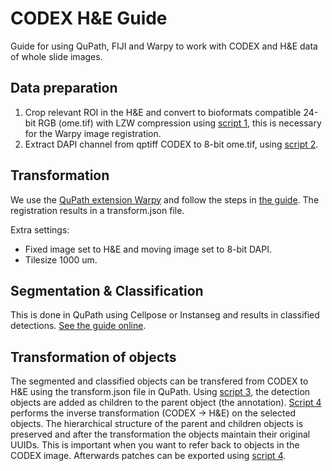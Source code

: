 # CODEX H&E Guide
Guide for using QuPath, FIJI and Warpy to work with CODEX and H&E data of whole slide images.

## Data preparation
1. Crop relevant ROI in the H&E and convert to bioformats compatible 24-bit RGB (ome.tif) with LZW compression using [script 1](scripts/export_HE.groovy), this is necessary for the Warpy image registration.
2. Extract DAPI channel from qptiff CODEX to 8-bit ome.tif, using [script 2](scripts/extract_8bit_DAPI.groovy).

## Transformation
We use the [QuPath extension Warpy](https://github.com/BIOP/qupath-extension-warpy) and follow the steps in [the guide](https://imagej.net/plugins/bdv/warpy/warpy-extension). The registration results in a transform.json file.

Extra settings:
* Fixed image set to H&E and moving image set to 8-bit DAPI.
* Tilesize 1000 um.
  
## Segmentation & Classification
This is done in QuPath using Cellpose or Instanseg and results in classified detections. [See the guide online](https://qupath.readthedocs.io/en/stable/docs/tutorials/cell_classification.html).

## Transformation of objects
The segmented and classified objects can be transfered from CODEX to H&E using the transform.json file in QuPath. Using [script 3](scripts/set_parent.groovy), the detection objects are added as children to the parent object (the annotation). [Script 4](scripts/tps_transform.groovy) performs the inverse transformation (CODEX -> H&E) on the selected objects. The hierarchical structure of the parent and children objects is preserved and after the transformation the objects maintain their original UUIDs. This is important when you want to refer back to objects in the CODEX image. Afterwards patches can be exported using [script 4](scripts/extract_patches.groovy).
